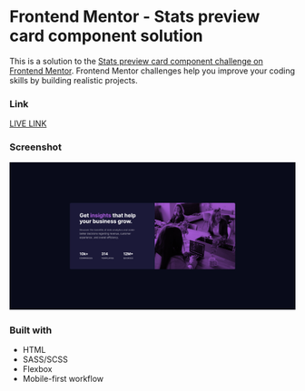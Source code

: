 # Frontend Mentor - Stats preview card component solution

This is a solution to the [Stats preview card component challenge on Frontend Mentor](https://www.frontendmentor.io/challenges/stats-preview-card-component-8JqbgoU62). Frontend Mentor challenges help you improve your coding skills by building realistic projects.

### Link

[LIVE LINK]()

### Screenshot

![Screenshot](./app/assets/images/Screenshot.png)

### Built with

- HTML
- SASS/SCSS
- Flexbox
- Mobile-first workflow
